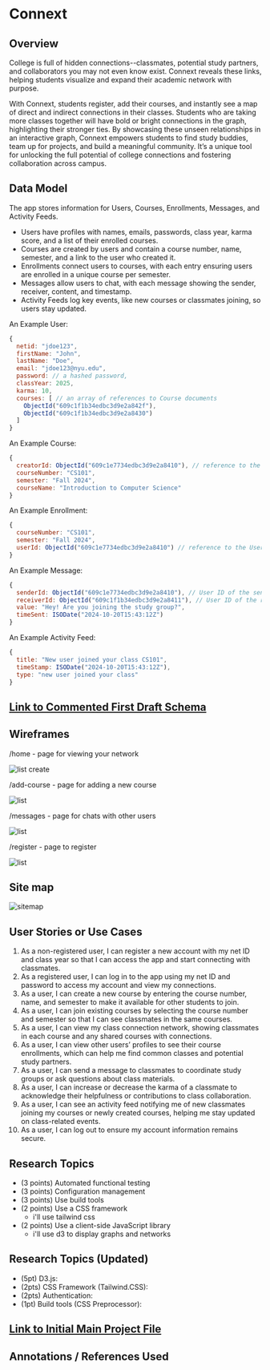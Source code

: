 # Connext

## Overview

College is full of hidden connections--classmates, potential study partners, and collaborators you may not even know exist. Connext reveals these links, helping students visualize and expand their academic network with purpose.

With Connext, students register, add their courses, and instantly see a map of direct and indirect connections in their classes. Students who are taking more classes together will have bold or bright connections in the graph, highlighting their stronger ties. By showcasing these unseen relationships in an interactive graph, Connext empowers students to find study buddies, team up for projects, and build a meaningful community. It’s a unique tool for unlocking the full potential of college connections and fostering collaboration across campus.


## Data Model

The app stores information for Users, Courses, Enrollments, Messages, and Activity Feeds.

- Users have profiles with names, emails, passwords, class year, karma score, and a list of their enrolled courses.
- Courses are created by users and contain a course number, name, semester, and a link to the user who created it.
- Enrollments connect users to courses, with each entry ensuring users are enrolled in a unique course per semester.
- Messages allow users to chat, with each message showing the sender, receiver, content, and timestamp.
- Activity Feeds log key events, like new courses or classmates joining, so users stay updated.


An Example User:

```javascript
{
  netid: "jdoe123",
  firstName: "John",
  lastName: "Doe",
  email: "jdoe123@nyu.edu",
  password: // a hashed password,
  classYear: 2025,
  karma: 10,
  courses: [ // an array of references to Course documents
    ObjectId("609c1f1b34edbc3d9e2a842f"),
    ObjectId("609c1f1b34edbc3d9e2a8430")
  ]
}
```

An Example Course:

```javascript
{
  creatorId: ObjectId("609c1e7734edbc3d9e2a8410"), // reference to the User who created it
  courseNumber: "CS101",
  semester: "Fall 2024",
  courseName: "Introduction to Computer Science"
}
```

An Example Enrollment:

```javascript
{
  courseNumber: "CS101",
  semester: "Fall 2024",
  userId: ObjectId("609c1e7734edbc3d9e2a8410") // reference to the User who enrolled
}
```

An Example Message:

```javascript
{
  senderId: ObjectId("609c1e7734edbc3d9e2a8410"), // User ID of the sender
  receiverId: ObjectId("609c1f1b34edbc3d9e2a8411"), // User ID of the receiver
  value: "Hey! Are you joining the study group?",
  timeSent: ISODate("2024-10-20T15:43:12Z")
}
```

An Example Activity Feed:

```javascript
{
  title: "New user joined your class CS101",
  timeStamp: ISODate("2024-10-20T15:43:12Z"),
  type: "new user joined your class"
}
```

## [Link to Commented First Draft Schema](db.mjs) 


## Wireframes

/home - page for viewing your network

![list create](documentation/network.png)

/add-course - page for adding a new course

![list](documentation/add-course.png)

/messages - page for chats with other users

![list](documentation/message.png)

/register - page to register

![list](documentation/create-account.png)

## Site map


![sitemap](documentation/sitemap.png)

## User Stories or Use Cases

1. As a non-registered user, I can register a new account with my net ID and class year so that I can access the app and start connecting with classmates.
2. As a registered user, I can log in to the app using my net ID and password to access my account and view my connections.
3. As a user, I can create a new course by entering the course number, name, and semester to make it available for other students to join.
4. As a user, I can join existing courses by selecting the course number and semester so that I can see classmates in the same courses.
5. As a user, I can view my class connection network, showing classmates in each course and any shared courses with connections.
6. As a user, I can view other users’ profiles to see their course enrollments, which can help me find common classes and potential study partners.
7. As a user, I can send a message to classmates to coordinate study groups or ask questions about class materials.
8. As a user, I can increase or decrease the karma of a classmate to acknowledge their helpfulness or contributions to class collaboration.
9. As a user, I can see an activity feed notifying me of new classmates joining my courses or newly created courses, helping me stay updated on class-related events.
10. As a user, I can log out to ensure my account information remains secure.

## Research Topics

* (3 points) Automated functional testing
* (3 points) Configuration management
* (3 points) Use build tools
* (2 points) Use a CSS framework
    * i'll use tailwind css
* (2 points) Use a client-side JavaScript library
    * i'll use d3 to display graphs and networks

## Research Topics (Updated)
* (5pt) D3.js: 
* (2pts) CSS Framework (Tailwind.CSS): 
* (2pts) Authentication:
* (1pt) Build tools (CSS Preprocessor): 

## [Link to Initial Main Project File](app.mjs) 

## Annotations / References Used
